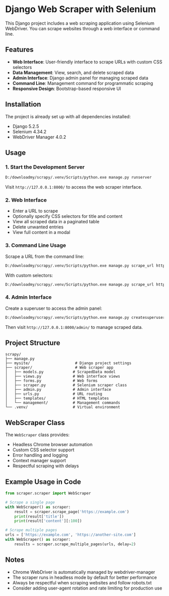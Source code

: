 # Django Web Scraper with Selenium

This Django project includes a web scraping application using Selenium WebDriver. You can scrape websites through a web interface or command line.

## Features

- **Web Interface**: User-friendly interface to scrape URLs with custom CSS selectors
- **Data Management**: View, search, and delete scraped data
- **Admin Interface**: Django admin panel for managing scraped data
- **Command Line**: Management command for programmatic scraping
- **Responsive Design**: Bootstrap-based responsive UI

## Installation

The project is already set up with all dependencies installed:

- Django 5.2.5
- Selenium 4.34.2
- WebDriver Manager 4.0.2

## Usage

### 1. Start the Development Server

```bash
D:/downloadmy/scrapy/.venv/Scripts/python.exe manage.py runserver
```

Visit `http://127.0.0.1:8000/` to access the web scraper interface.

### 2. Web Interface

- Enter a URL to scrape
- Optionally specify CSS selectors for title and content
- View all scraped data in a paginated table
- Delete unwanted entries
- View full content in a modal

### 3. Command Line Usage

Scrape a URL from the command line:

```bash
D:/downloadmy/scrapy/.venv/Scripts/python.exe manage.py scrape_url https://example.com
```

With custom selectors:

```bash
D:/downloadmy/scrapy/.venv/Scripts/python.exe manage.py scrape_url https://example.com --title-selector "h1" --content-selector ".content"
```

### 4. Admin Interface

Create a superuser to access the admin panel:

```bash
D:/downloadmy/scrapy/.venv/Scripts/python.exe manage.py createsuperuser
```

Then visit `http://127.0.0.1:8000/admin/` to manage scraped data.

## Project Structure

```
scrapy/
├── manage.py
├── mysite/                    # Django project settings
├── scraper/                   # Web scraper app
│   ├── models.py             # ScrapedData model
│   ├── views.py              # Web interface views
│   ├── forms.py              # Web forms
│   ├── scraper.py            # Selenium scraper class
│   ├── admin.py              # Admin interface
│   ├── urls.py               # URL routing
│   ├── templates/            # HTML templates
│   └── management/           # Management commands
└── .venv/                    # Virtual environment
```

## WebScraper Class

The `WebScraper` class provides:

- Headless Chrome browser automation
- Custom CSS selector support
- Error handling and logging
- Context manager support
- Respectful scraping with delays

## Example Usage in Code

```python
from scraper.scraper import WebScraper

# Scrape a single page
with WebScraper() as scraper:
    result = scraper.scrape_page('https://example.com')
    print(result['title'])
    print(result['content'][:100])

# Scrape multiple pages
urls = ['https://example.com', 'https://another-site.com']
with WebScraper() as scraper:
    results = scraper.scrape_multiple_pages(urls, delay=2)
```

## Notes

- Chrome WebDriver is automatically managed by webdriver-manager
- The scraper runs in headless mode by default for better performance
- Always be respectful when scraping websites and follow robots.txt
- Consider adding user-agent rotation and rate limiting for production use
